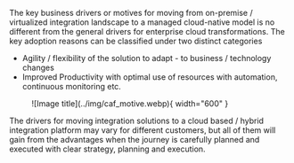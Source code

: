 The key business drivers or motives for moving from on-premise / virtualized integration landscape to a managed cloud-native model is no different from the general drivers for enterprise cloud transformations. The key adoption reasons can be classified under two distinct categories 

* Agility / flexibility of the solution to adapt - to business / technology changes
* Improved Productivity with optimal use of resources with automation, continuous monitoring etc.

<figure markdown="span">
  ![Image title](../img/caf_motive.webp){ width="600" }
</figure>

The drivers for moving integration solutions to a cloud based / hybrid integration platform may vary for different customers, but all of them will gain from the advantages when the journey is carefully planned and executed with clear strategy, planning and execution.